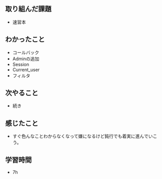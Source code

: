 ## 取り組んだ課題
- 速習本

## わかったこと
- コールバック
- Adminの追加
- Session
- Current_user
- フィルタ

## 次やること
- 続き

## 感じたこと
- すぐ色んなことわからなくなって嫌になるけど鈍行でも着実に進んでいこう。

## 学習時間
- 7h
